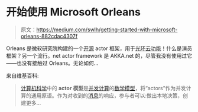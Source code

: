 # 开始使用 Microsoft Orleans

> 原文：<https://medium.com/swlh/getting-started-with-microsoft-orleans-882cdac4307f>

Orleans 是微软研究院构建的一个[开源](https://github.com/dotnet/orleans) actor 框架，用于[光环云功能](https://channel9.msdn.com/Events/Build/2014/3-641)！什么是演员框架？另一个流行。net actor framework 是 AKKA.net 的，尽管我没有使用过它——也没有接触过 Orleans。无论如何…

来自维基百科:

> [计算机科学](https://en.wikipedia.org/wiki/Computer_science)中的 **actor 模型**是[并发计算](https://en.wikipedia.org/wiki/Concurrent_computation)的[数学模型](https://en.wikipedia.org/wiki/Mathematical_model)，将“actors”作为并发计算的通用原语。作为对收到的[消息](https://en.wikipedia.org/wiki/Message_(computing))的响应，参与者可以:做出本地决策，创建更多…